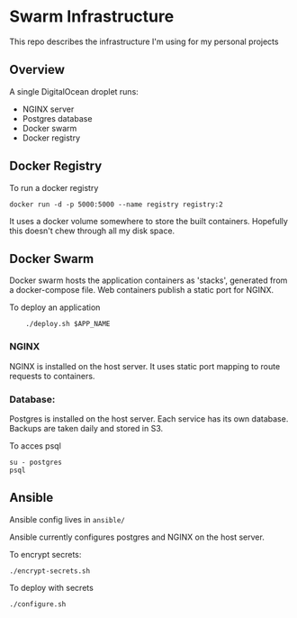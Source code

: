 # Swarm Infrastructure

This repo describes the infrastructure I'm using for my personal projects

## Overview

A single DigitalOcean droplet runs:

- NGINX server
- Postgres database
- Docker swarm
- Docker registry

## Docker Registry

To run a docker registry

	docker run -d -p 5000:5000 --name registry registry:2

It uses a docker volume somewhere to store the built containers. Hopefully this doesn't chew through all my disk space.

## Docker Swarm

Docker swarm hosts the application containers as 'stacks', generated from a docker-compose file. Web containers publish a static port for NGINX.

To deploy an application

	    ./deploy.sh $APP_NAME

### NGINX

NGINX is installed on the host server. It uses static port mapping to route requests to containers.

### Database:

Postgres is installed on the host server. Each service has its own database. Backups are taken daily and stored in S3.

To acces psql

	su - postgres
	psql


## Ansible

Ansible config lives in `ansible/`

Ansible currently configures postgres and NGINX on the host server.

To encrypt secrets:

	./encrypt-secrets.sh

To deploy with secrets

    ./configure.sh
